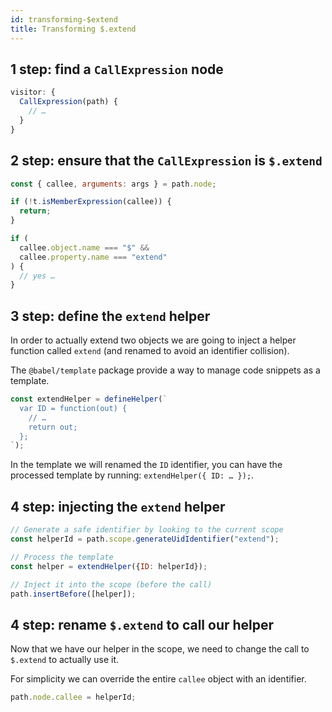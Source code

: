 ```yaml
---
id: transforming-$extend
title: Transforming $.extend
---
```


## 1 step: find a `CallExpression` node

```js
visitor: {
  CallExpression(path) {
    // …
  }
}
```

## 2 step: ensure that the `CallExpression` is `$.extend`

```js
const { callee, arguments: args } = path.node;

if (!t.isMemberExpression(callee)) {
  return;
}

if (
  callee.object.name === "$" &&
  callee.property.name === "extend"
) {
  // yes …
}
```

## 3 step: define the `extend` helper

In order to actually extend two objects we are going to inject a helper function called `extend` (and renamed to avoid an identifier collision).

The `@babel/template` package provide a way to manage code snippets as a template.

```js
const extendHelper = defineHelper(`
  var ID = function(out) {
    // …
    return out;
  };
`);
```

In the template we will renamed the `ID` identifier, you can have the processed template by running: `extendHelper({ ID: … });`.

## 4 step: injecting the `extend` helper

```js
// Generate a safe identifier by looking to the current scope
const helperId = path.scope.generateUidIdentifier("extend");

// Process the template
const helper = extendHelper({ID: helperId});

// Inject it into the scope (before the call)
path.insertBefore([helper]);
```

## 4 step: rename `$.extend` to call our helper

Now that we have our helper in the scope, we need to change the call to `$.extend` to actually use it.

For simplicity we can override the entire `callee` object with an identifier.

```js
path.node.callee = helperId;
```

